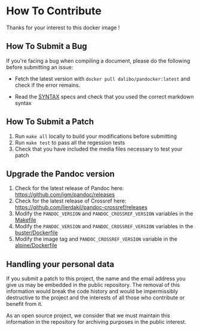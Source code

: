 # How To Contribute

Thanks for your interest to this docker image !


How To Submit a Bug
-------------------------------------------------------------------------------

If you're facing a bug when compiling a document, please do the following
before submitting an issue:

* Fetch the latest version with ``docker pull dalibo/pandocker:latest``
  and check if the error remains.

* Read the [SYNTAX](SYNTAX.md) specs and check that you used the correct
  markdown syntax


How To Submit a Patch
-------------------------------------------------------------------------------

1. Run `make all` locally to build your modifications before submitting
2. Run `make test` to pass all the regession tests
2. Check that you have included the media files necessary to test your patch

Upgrade the Pandoc version
-------------------------------------------------------------------------------

1. Check for the latest release of Pandoc here: https://github.com/jgm/pandoc/releases
2. Check for the latest release of Crossref here: https://github.com/lierdakil/pandoc-crossref/releases
3. Modify the `PANDOC_VERSION` and `PANDOC_CROSSREF_VERSION` variables in the [Makefile](Makefile)
4. Modify the `PANDOC_VERSION` and `PANDOC_CROSSREF_VERSION` variables in the [buster/Dockerfile](buster/Dockerfile)
4. Modify the image tag and `PANDOC_CROSSREF_VERSION` variable in the [alpine/Dockerfile](alpine/Dockerfile)

Handling your personal data
-------------------------------------------------------------------------------

If you submit a patch to this project, the name and the email address you give
us may be embedded in the public repository. The removal of this information
would break the code history and would be impermissibly destructive to the
project and the interests of all those who contribute or benefit from it.

As an open source project, we consider that we must maintain this information
in the repository for archiving purposes in the public interest.

